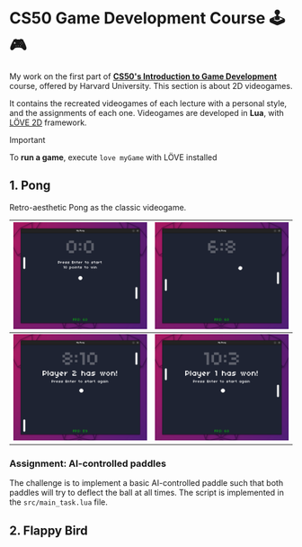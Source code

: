 # CS50 Game Development Course 🕹️🎮

My work on the first part of [**CS50's Introduction to Game Development**](https://www.edx.org/learn/game-development/harvard-university-cs50-s-introduction-to-game-development) course, offered by Harvard University. This section is about 2D videogames.  

It contains the recreated videogames of each lecture with a personal style, and the assignments of each one. Videogames are developed in **Lua**, with [LÖVE 2D](https://github.com/love2d/love) framework.  

> [!IMPORTANT]  
> To **run a game**, execute `love myGame` with LÖVE installed

## 1. Pong

Retro-aesthetic Pong as the classic videogame.  

| ![img](img/pong1.png)|![img](img/pong2.png) |
|---|---|
| ![img](img/pong3.png) | ![img](img/pong4.png) |  


### Assignment: AI-controlled paddles

The challenge is to implement a basic AI-controlled paddle such that both paddles will try to deflect the ball at all times. The script is implemented in the `src/main_task.lua` file.

## 2. Flappy Bird
